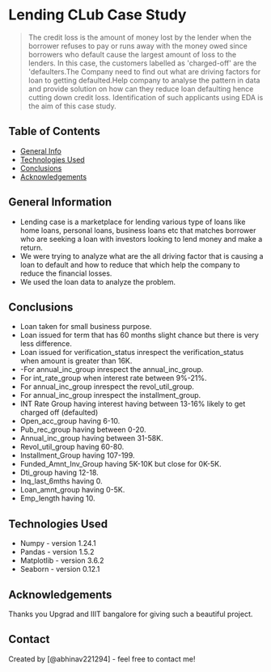 # Lending CLub Case Study
> The credit loss is the amount of money lost by the lender when the borrower refuses to pay or runs away with the money owed since borrowers who default cause the largest amount of loss to the lenders. In this case, the customers labelled as 'charged-off' are the 'defaulters.The Company need to find out what are driving factors for loan to getting defaulted.Help company to analyse the pattern in data and provide solution on how can they reduce loan defaulting hence cutting down credit loss. Identification of such applicants using EDA is the aim of this case study.



## Table of Contents
* [General Info](#general-information)
* [Technologies Used](#technologies-used)
* [Conclusions](#conclusions)
* [Acknowledgements](#acknowledgements)


## General Information
- Lending case is a marketplace for lending various type of loans like home loans, personal loans, business loans etc that matches borrower who are seeking a loan with investors  looking to lend money and make a return.
- We were trying to analyze what are the all driving factor that is causing a loan to default and how to reduce that which help the company to reduce the financial losses.
- We used the loan data to analyze the problem.



## Conclusions
- Loan taken for small business purpose.
- Loan issued for term that has 60 months slight chance but there is very less difference.
- Loan issued for verification_status inrespect the verification_status when amount is greater than 16K.
- -For annual_inc_group inrespect the annual_inc_group. 
- For int_rate_group when interest rate between 9%-21%.
- For annual_inc_group  inrespect the revol_util_group. 
- For annual_inc_group  inrespect the installment_group.
- INT Rate Group having interest having between 13-16% likely to get charged off (defaulted)
- Open_acc_group having 6-10. 
- Pub_rec_group having between 0-20.
- Annual_inc_group having between 31-58K.
- Revol_util_group having 60-80.
- Installment_Group  having 107-199.
- Funded_Amnt_Inv_Group having 5K-10K  but close for 0K-5K.
- Dti_group having 12-18.
- Inq_last_6mths having 0.
- Loan_amnt_group having 0-5K.
- Emp_length having 10.



## Technologies Used
- Numpy - version 1.24.1
- Pandas - version 1.5.2
- Matplotlib - version 3.6.2
- Seaborn - version 0.12.1



## Acknowledgements
Thanks you Upgrad and IIIT bangalore for giving such a beautiful project.


## Contact
Created by [@abhinav221294] - feel free to contact me!
